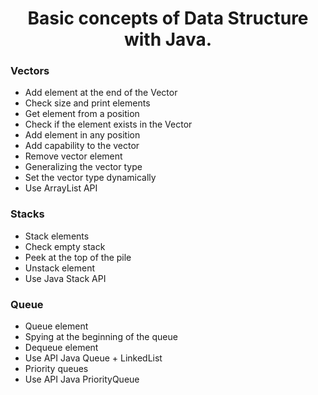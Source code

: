 <h1 align="center">Basic concepts of Data Structure with Java.</h1>

### Vectors
- Add element at the end of the Vector
- Check size and print elements
- Get element from a position
- Check if the element exists in the Vector
- Add element in any position
- Add capability to the vector
- Remove vector element
- Generalizing the vector type
- Set the vector type dynamically
- Use ArrayList API

### Stacks
- Stack elements
- Check empty stack
- Peek at the top of the pile
- Unstack element
- Use Java Stack API

### Queue
- Queue element
- Spying at the beginning of the queue
- Dequeue element
- Use API Java Queue + LinkedList
- Priority queues
- Use API Java PriorityQueue
